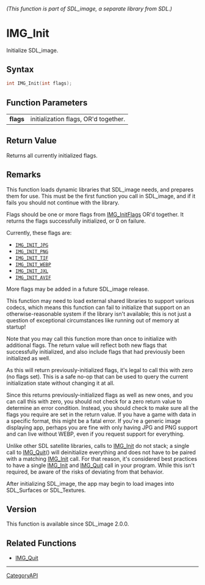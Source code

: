 ###### (This function is part of SDL_image, a separate library from SDL.)
# IMG_Init

Initialize SDL_image.

## Syntax

```c
int IMG_Init(int flags);

```

## Function Parameters

|               |                                      |
| ------------- | ------------------------------------ |
| **flags**     | initialization flags, OR'd together. |

## Return Value

Returns all currently initialized flags.

## Remarks

This function loads dynamic libraries that SDL_image needs, and prepares
them for use. This must be the first function you call in SDL_image, and if
it fails you should not continue with the library.

Flags should be one or more flags from [IMG_InitFlags](IMG_InitFlags) OR'd
together. It returns the flags successfully initialized, or 0 on failure.

Currently, these flags are:

- [`IMG_INIT_JPG`](IMG_INIT_JPG)
- [`IMG_INIT_PNG`](IMG_INIT_PNG)
- [`IMG_INIT_TIF`](IMG_INIT_TIF)
- [`IMG_INIT_WEBP`](IMG_INIT_WEBP)
- [`IMG_INIT_JXL`](IMG_INIT_JXL)
- [`IMG_INIT_AVIF`](IMG_INIT_AVIF)

More flags may be added in a future SDL_image release.

This function may need to load external shared libraries to support various
codecs, which means this function can fail to initialize that support on an
otherwise-reasonable system if the library isn't available; this is not
just a question of exceptional circumstances like running out of memory at
startup!

Note that you may call this function more than once to initialize with
additional flags. The return value will reflect both new flags that
successfully initialized, and also include flags that had previously been
initialized as well.

As this will return previously-initialized flags, it's legal to call this
with zero (no flags set). This is a safe no-op that can be used to query
the current initialization state without changing it at all.

Since this returns previously-initialized flags as well as new ones, and
you can call this with zero, you should not check for a zero return value
to determine an error condition. Instead, you should check to make sure all
the flags you require are set in the return value. If you have a game with
data in a specific format, this might be a fatal error. If you're a generic
image displaying app, perhaps you are fine with only having JPG and PNG
support and can live without WEBP, even if you request support for
everything.

Unlike other SDL satellite libraries, calls to [IMG_Init](IMG_Init) do not
stack; a single call to [IMG_Quit](IMG_Quit)() will deinitialize everything
and does not have to be paired with a matching [IMG_Init](IMG_Init) call.
For that reason, it's considered best practices to have a single
[IMG_Init](IMG_Init) and [IMG_Quit](IMG_Quit) call in your program. While
this isn't required, be aware of the risks of deviating from that behavior.

After initializing SDL_image, the app may begin to load images into
SDL_Surfaces or SDL_Textures.

## Version

This function is available since SDL_image 2.0.0.

## Related Functions

* [IMG_Quit](IMG_Quit)

----
[CategoryAPI](CategoryAPI)

